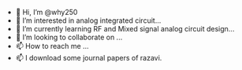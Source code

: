 - 👋 Hi, I’m @why250
- 👀 I’m interested in analog integrated circuit...
- 🌱 I’m currently learning RF and Mixed signal analog circuit design...
- 💞️ I’m looking to collaborate on ...
- 📫 How to reach me ...
- 📫 I download some journal papers of razavi.

<!---
why250/why250 is a ✨ special ✨ repository because its `README.md` (this file) appears on your GitHub profile.
You can click the Preview link to take a look at your changes.
--->
